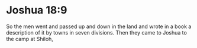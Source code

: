 # Joshua 18:9

So the men went and passed up and down in the land and wrote in a book a description of it by towns in seven divisions. Then they came to Joshua to the camp at Shiloh,
